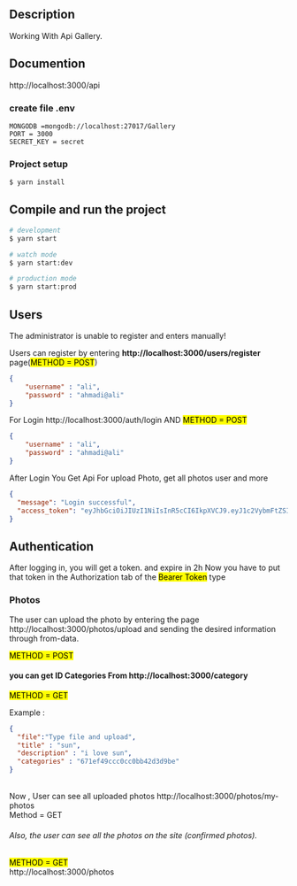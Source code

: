 ## Description

Working With Api Gallery.

## Documention

http://localhost:3000/api

### create file .env

```env
MONGODB =mongodb://localhost:27017/Gallery
PORT = 3000
SECRET_KEY = secret
```

### Project setup

```bash
$ yarn install
```

## Compile and run the project

```bash
# development
$ yarn start

# watch mode
$ yarn start:dev

# production mode
$ yarn start:prod
```

## Users

The administrator is unable to register and enters manually!

Users can register by entering <b>http://localhost:3000/users/register</b> page(<mark>METHOD = POST</mark>)

```json
{
    "username" : "ali",
    "password" : "ahmadi@ali"
}
```

For Login http://localhost:3000/auth/login AND <mark>METHOD = POST</mark>

```json
{
    "username" : "ali",
    "password" : "ahmadi@ali"
}
```

After Login You Get Api For upload Photo, get all photos user and more

```json
{
  "message": "Login successful",
  "access_token": "eyJhbGciOiJIUzI1NiIsInR5cCI6IkpXVCJ9.eyJ1c2VybmFtZSI6Im5hc2VyIiwic3ViIjoiNjcxZWZjOTIzNmEzZmQ2ODVmZTY3YWVhIiwicm9sZSI6InVzZXIiLCJpYXQiOjE3MzAyMDI0ODMsImV4cCI6MTczMDIwOTY4M30.RY4lEz_FGiLEBA8CQXG1Gcjd-iFwhmNl4uF8OyBnvX0"
}
```

## Authentication
After logging in, you will get a token. and expire in 2h
Now you have to put that token in the Authorization tab of the <mark>Bearer Token</mark> type

### Photos
The user can upload the photo by entering the page http://localhost:3000/photos/upload and sending the desired information through from-data.

<mark>METHOD = POST</mark>

#### you can get ID Categories From http://localhost:3000/category <br>
 <mark>METHOD = GET</mark>

Example : 

```json
{
  "file":"Type file and upload",
  "title" : "sun",
  "description" : "i love sun",
  "categories" : "671ef49ccc0cc0bb42d3d9be"
}
```
<br>
Now , User can see all uploaded photos
http://localhost:3000/photos/my-photos  <br>
Method = GET 

###### Also, the user can see all the photos on the site (confirmed photos).<br>
<mark>METHOD = GET</mark> <br>
http://localhost:3000/photos 


